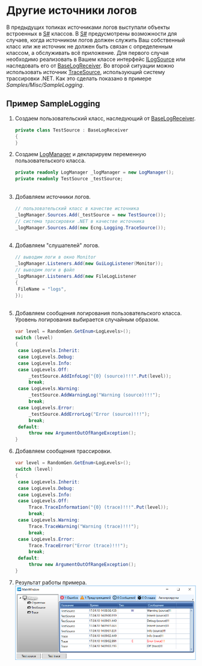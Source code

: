 # Другие источники логов

В предыдущих топиках источниками логов выступали объекты встроенных в [S\#](../../api.md) классов. В [S\#](../../api.md) предусмотрены возможности для случаев, когда источником логов должен служить Ваш собственный класс или же источник не должен быть связан с определенным классом, а обслуживать всё приложение. Для первого случая необходимо реализовать в Вашем классе интерфейс [ILogSource](xref:Ecng.Logging.ILogSource) или наследовать его от [BaseLogReceiver](xref:Ecng.Logging.BaseLogReceiver). Во второй ситуации можно использовать источник [TraceSource](xref:Ecng.Logging.TraceSource), использующий систему трассировки .NET. Как это сделать показано в примере *Samples\/Misc\/SampleLogging*. 

## Пример SampleLogging

1. Создаем пользовательский класс, наследующий от [BaseLogReceiver](xref:Ecng.Logging.BaseLogReceiver).

   ```cs
   private class TestSource : BaseLogReceiver
   {
   }
   ```
2. Создаем [LogManager](xref:Ecng.Logging.LogManager) и декларируем переменную пользовательского класса.

   ```cs
   private readonly LogManager _logManager = new LogManager();
   private readonly TestSource _testSource;
   				
   ```
3. Добавляем источники логов.

   ```cs
   // пользовательский класс в качестве источника
   _logManager.Sources.Add(_testSource = new TestSource());
   // система трассировки .NET в качестве источника
   _logManager.Sources.Add(new Ecng.Logging.TraceSource());
   				
   ```
4. Добавляем "слушателей" логов.

   ```cs
   // выводим логи в окно Monitor
   _logManager.Listeners.Add(new GuiLogListener(Monitor));
   // выводим логи в файл
   _logManager.Listeners.Add(new FileLogListener
   {
   	FileName = "logs",
   });
   				
   ```
5. Добавляем сообщения логирования пользовательского класса. Уровень логирования выбирается случайным образом.

   ```cs
   var level = RandomGen.GetEnum<LogLevels>();
   switch (level)
   {
   	case LogLevels.Inherit:
   	case LogLevels.Debug:
   	case LogLevels.Info:
   	case LogLevels.Off:
   		_testSource.AddInfoLog("{0} (source)!!!".Put(level));
   		break;
   	case LogLevels.Warning:
   		_testSource.AddWarningLog("Warning (source)!!!");
   		break;
   	case LogLevels.Error:
   		_testSource.AddErrorLog("Error (source)!!!");
   		break;
   	default:
   		throw new ArgumentOutOfRangeException();
   }
   ```
6. Добавляем сообщения трассировки.

   ```cs
   var level = RandomGen.GetEnum<LogLevels>();
   switch (level)
   {
   	case LogLevels.Inherit:
   	case LogLevels.Debug:
   	case LogLevels.Info:
   	case LogLevels.Off:
   		Trace.TraceInformation("{0} (trace)!!!".Put(level));
   		break;
   	case LogLevels.Warning:
   		Trace.TraceWarning("Warning (trace)!!!");
   		break;
   	case LogLevels.Error:
   		Trace.TraceError("Error (trace)!!!");
   		break;
   	default:
   		throw new ArgumentOutOfRangeException();
   }
   ```
7. Результат работы примера.![sample logging](../../../images/sample_logging.png)
